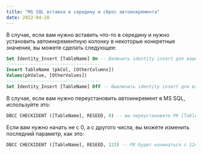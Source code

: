 ```yaml
---
title: "MS SQL вставка в середину и сброс автоинкремента"
date: 2022-04-28
---
```


В случае, если вам нужно вставить что-то в середину и нужно установить автоинкрементную колонку в некоторые конкретные значения, вы можете сделать следующее:

```sql
Set Identity_Insert [TableName] On -- Включить identity insert для вашей Таблицы
-----------------------------------
Insert TableName (pkCol, [OtherColumns])
Values(pkValue, [OtherValues])
-----------------------------------
Set Identity_Insert [TableName] Off -- Выключить identity insert для вашей Таблицы
```

В случае, если вам нужно переустановить автоинкремент в MS SQL, используйте это:

```sql
DBCC CHECKIDENT ([TableName], RESEED, 0) -- вы переустановите PK [TableName] чтобы начать с 1
```

Если вам нужно начать не с 0, а с другого числа, вы можете изменить последний параметр, как это:

```sql
DBCC CHECKIDENT ([TableName], RESEED, 123) -- PK будет начинаться с 124, измените число при необходимости
```

